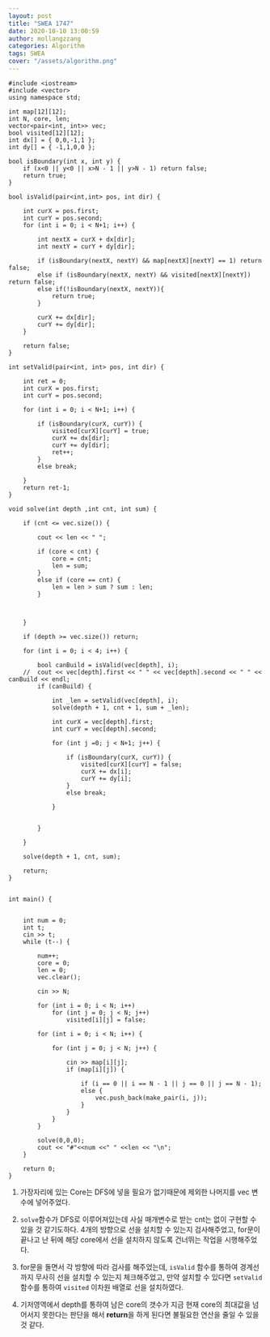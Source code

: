 ```yaml
---
layout: post
title: "SWEA 1747"
date: 2020-10-10 13:00:59
author: mollangzzang
categories: Algorithm
tags: SWEA
cover: "/assets/algorithm.png"
---
```


```
#include <iostream>
#include <vector>
using namespace std;

int map[12][12];
int N, core, len;
vector<pair<int, int>> vec;
bool visited[12][12];
int dx[] = { 0,0,-1,1 };
int dy[] = { -1,1,0,0 };

bool isBoundary(int x, int y) {
	if (x<0 || y<0 || x>N - 1 || y>N - 1) return false;
	return true;
}

bool isValid(pair<int,int> pos, int dir) {

	int curX = pos.first;
	int curY = pos.second;
	for (int i = 0; i < N+1; i++) {

		int nextX = curX + dx[dir];
		int nextY = curY + dy[dir];

		if (isBoundary(nextX, nextY) && map[nextX][nextY] == 1) return false;
		else if (isBoundary(nextX, nextY) && visited[nextX][nextY]) return false;
		else if(!isBoundary(nextX, nextY)){
			return true;
		}

		curX += dx[dir];
		curY += dy[dir];
	}

	return false;
}

int setValid(pair<int, int> pos, int dir) {

	int ret = 0;
	int curX = pos.first;
	int curY = pos.second;

	for (int i = 0; i < N+1; i++) {

		if (isBoundary(curX, curY)) {
			visited[curX][curY] = true;
			curX += dx[dir];
			curY += dy[dir];
			ret++;
		}
		else break;

	}
	return ret-1;
}

void solve(int depth ,int cnt, int sum) {

	if (cnt <= vec.size()) {

		cout << len << " ";

		if (core < cnt) {
			core = cnt;
			len = sum;
		}
		else if (core == cnt) {
			len = len > sum ? sum : len;
		}



	}

	if (depth >= vec.size()) return;

	for (int i = 0; i < 4; i++) {

		bool canBuild = isValid(vec[depth], i);
	//	cout << vec[depth].first << " " << vec[depth].second << " " << canBuild << endl;
		if (canBuild) {

			int _len = setValid(vec[depth], i);
			solve(depth + 1, cnt + 1, sum + _len);

			int curX = vec[depth].first;
			int curY = vec[depth].second;

			for (int j =0; j < N+1; j++) {

				if (isBoundary(curX, curY)) {
					visited[curX][curY] = false;
					curX += dx[i];
					curY += dy[i];
				}
				else break;

			}


		}

	}

	solve(depth + 1, cnt, sum);

	return;
}


int main() {


	int num = 0;
	int t;
	cin >> t;
	while (t--) {

		num++;
		core = 0;
		len = 0;
		vec.clear();

		cin >> N;

		for (int i = 0; i < N; i++)
			for (int j = 0; j < N; j++)
				visited[i][j] = false;

		for (int i = 0; i < N; i++) {

			for (int j = 0; j < N; j++) {

				cin >> map[i][j];
				if (map[i][j]) {

					if (i == 0 || i == N - 1 || j == 0 || j == N - 1);
					else {
						vec.push_back(make_pair(i, j));
					}
				}
			}
		}

		solve(0,0,0);
		cout << "#"<<num <<" " <<len << "\n";
	}

	return 0;
}

```

1. 가장자리에 있는 Core는 DFS에 넣을 필요가 없기때문에 제외한 나머지를 vec 변수에 넣어주었다.

2. `solve`함수가 DFS로 이루어져있는데 사실 매개변수로 받는 cnt는 없이 구현할 수 있을 것 같기도하다. 4개의 방향으로 선을 설치할 수 있는지 검사해주었고, for문이 끝나고 난 뒤에 해당 core에서 선을 설치하지 않도록 건너뛰는 작업을 시행해주었다.

3. for문을 돌면서 각 방향에 따라 검사를 해주었는데, `isValid` 함수를 통하여 경계선까지 무사히 선을 설치할 수 있는지 체크해주었고, 만약 설치할 수 있다면 `setValid` 함수를 통하여 `visited` 이차원 배열로 선을 설치하였다.

4. 기저영역에서 depth를 통하여 남은 core의 갯수가 지금 현재 core의 최대값을 넘어서지 못한다는 판단을 해서 **return**을 하게 된다면 불필요한 연산을 줄일 수 있을 것 같다.
